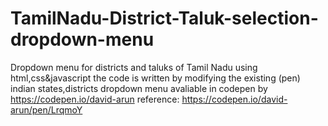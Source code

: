 # TamilNadu-District-Taluk-selection-dropdown-menu
Dropdown menu for districts and taluks of Tamil Nadu using html,css&javascript
the code is written by modifying the existing (pen) indian states,districts dropdown menu avaliable in codepen by https://codepen.io/david-arun
reference:
https://codepen.io/david-arun/pen/LrqmoY
